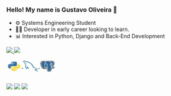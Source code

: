 ### Hello! My name is Gustavo Oliveira 👋

- ⚙ Systems Engineering Student
- 👩‍💻 Developer in early career looking to learn.
- 📊 Interested in Python, Django and Back-End Development

<div>
  <a href="https://github.com/gustaoliv">
  <img height="150em" src="https://github-readme-stats.vercel.app/api?username=gustaoliv&show_icons=true&theme=dracula&include_all_commits=true&count_private=true"/>
  <img height="150em" src="https://github-readme-stats.vercel.app/api/top-langs/?username=gustaoliv&layout=compact&langs_count=7&theme=github_dark"/>
</div>
  
<div style="display: inline_block"><br>
  <img align="center" alt="Gusta-Python" height="30" width="40" src="https://raw.githubusercontent.com/devicons/devicon/master/icons/python/python-original.svg">
  <img align="center" alt="Gusta-MySQL" height="30" width="40" src="https://github.com/devicons/devicon/blob/9f4f5cdb393299a81125eb5127929ea7bfe42889/icons/mysql/mysql-original.svg">
  <img align="center" alt="Gusta-PostgreSQL" height="30" width="40" src="https://github.com/devicons/devicon/blob/9f4f5cdb393299a81125eb5127929ea7bfe42889/icons/postgresql/postgresql-original.svg">
</div>
  
##
  
 <div>
   <a href="https://www.linkedin.com/in/gustavo-a-oliveira/" target="_blank"><img src="https://img.shields.io/badge/-LinkedIn-%230077B5?style=for-the-badge&logo=linkedin&logoColor=white" target="_blank"></a>
  <a href="https://instagram.com/gusta.oliv" target="_blank"><img src="https://img.shields.io/badge/-Instagram-%23E4405F?style=for-the-badge&logo=instagram&logoColor=white" target="_blank"></a>
  <a href = "mailto:gusta.oliv4@gmail.com"><img src="https://img.shields.io/badge/-Gmail-%23333?style=for-the-badge&logo=gmail&logoColor=white" target="_blank"></a>   
 </div>
  
